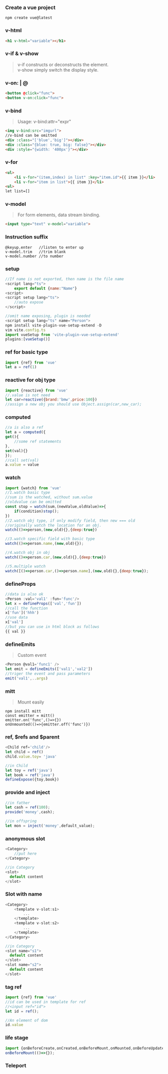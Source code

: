 ### Create a vue project  
```shell
npm create vue@latest
```

### v-html  
```html
<h1 v-html="variable"></h1>
```

### v-if & v-show  
> v-if constructs or deconstructs the element.  
> v-show simply switch the display style.  

### v-on: | @  
```html
<button @click="func">
<button v-on:click="func">
```

### v-bind  
> Usage: v-bind:attr="expr"  
```html
<img v-bind:src="imgurl">
//v-bind can be omitted
<div :class="['blue','big']"></div>
<div :class="{blue: true, big: false}"></div>
<div :style="{width: '400px'}"></div>
```

### v-for  
```html
<ul>
    <li v-for="(item,index) in list" :key="item.id">{{ item }}</li>
    <li v-for="item in list">{{ item }}</li>
<ul>
let list=[]
```

### v-model  
> For form elements, data stream binding.  
```html
<input type="text" v-model="variable">
```

### Instruction suffix  
```
@keyup.enter   //listen to enter up
v-model.trim   //trim blank
v-model.number //to number

```

### setup
```js
//If name is not exported, then name is the file name
<script lang="ts">
    export default {name:"Name"}
<script>
<script setup lang="ts">
    //auto expose
</script>

//omit name exposing, plugin is needed
<script setup lang="ts" name="Person">
npm install vite-plugin-vue-setup-extend -D
vim vite.config.ts
import vueSetup from 'vite-plugin-vue-setup-extend'
plugins:[vueSetup()]
```

### ref for basic type  
```js
import {ref} from 'vue'
let a = ref(1)
```

### reactive for obj type  
```js
import {reactive} from 'vue'
//.value is not need
let car=reactive({brand:'bmw',price:100})
//assign a new obj you should use Object.assign(car,new_car);
```

### computed
```js
//a is also a ref 
let a = computed({
get(){
    //some ref statements
},
set(val){}
});
//call set(val)
a.value = value
```

### watch
```js
import {watch} from 'vue'
//1.watch basic type
//sum is the watched, without sum.value
//oldvalue can be omitted
const stop = watch(sum,(newValue,oldValue)=>{
    if(condition)stop();
})
//2.watch obj type, if only modify field, then new === old
//originally watch the location for an obj.
watch(()=>person,(new,old){},{deep:true})

//3.watch specific field with basic type
watch(()=>person.name,(new,old){});

//4.watch obj in obj
watch(()=>person.car,(new,old){},{deep:true})

//5.multiple watch
watch([()=>person.car,()=>person.name],(new,old){},{deep:true});
```

### defineProps  
```js
//data is also ok
<Person :val='val1' :fun='func'/>
let x = defineProps(['val','fun'])
//call the function
x['fun']('hhh')
//use data
x['val']
//but you can use in html block as follows
{{ val }}
```

### defineEmits
> Custom event  
```js
<Person @val1='func1' />
let emit = defineEmits(['val1','val2'])
//triger the event and pass parameters
emit('val1',..args)
```

### mitt 
> Mount easily  
```
npm install mitt
const emitter = mitt()
emitter.on('func',()=>{})
onUnmounted(()=>{emitter.off('func')})
```

### ref, $refs and $parent 
```js
<Child ref='child'/>
let child = ref()
child.value.toy= 'java'

//in Child
let toy = ref('java')
let book = ref('java')
defineExpose({toy,book})
```

### provide and inject  
```js
//in father
let cash = ref(100);
provide('money',cash);

//in offspring  
let mon = inject('money',default_value);
```

### anonymous slot  
```js
<Category>
    //put here
</Category>

//in Category
<slot>
  default content
</slot>
```

### Slot with name  
```js
<Category>
    <template v-slot:s1>
        ...
    </template>
    <template v-slot:s2>
        ...
    </template>
</Category>

//in Category
<slot name="s1">
  default content
</slot>
<slot name="s2">
  default content
</slot>
```
### tag ref
```js
import {ref} from 'vue'
//id can be used in template for ref
//<input ref="id">
let id = ref();

//An element of dom
id.value
```

### life stage
```js
import {onBeforeCreate,onCreated,onBeforeMount,onMounted,onBeforeUpdate,onUpdated}
onBeforeMount(()=>{});
```

### Teleport  
















